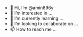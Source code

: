 - 👋 Hi, I’m @amin896y
- 👀 I’m interested in ...
- 🌱 I’m currently learning ...
- 💞️ I’m looking to collaborate on ...
- 📫 How to reach me ...

<!---
amin896y/amin896y is a ✨ special ✨ repository because its `README.md` (this file) appears on your GitHub profile.
You can click the Preview link to take a look at your changes.
--->
